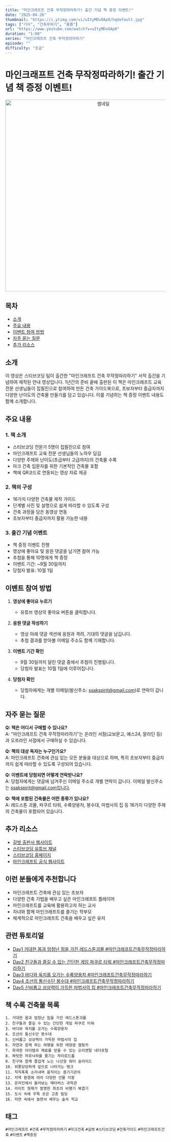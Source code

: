 ```yaml
---
title: "마인크래프트 건축 무작정따라하기! 출간 기념 책 증정 이벤트!"
date: "2025-04-26"
thumbnail: "https://i.ytimg.com/vi/uItyMDvOAp0/hqdefault.jpg"
tags: ["기타", "건축무따기", "롱폼"]
url: "https://www.youtube.com/watch?v=uItyMDvOAp0"
duration: "1:00"
series: "마인크래프트 건축 무작정따라하기"
episode: ""
difficulty: "초급"
---
```


# 마인크래프트 건축 무작정따라하기! 출간 기념 책 증정 이벤트!

<div align="center">
<img src="https://i.ytimg.com/vi/uItyMDvOAp0/hqdefault.jpg" alt="썸네일" width="600"/>
</div>

## 목차

- [소개](#소개)
- [주요 내용](#주요-내용)
- [이벤트 참여 방법](#이벤트-참여-방법)
- [자주 묻는 질문](#자주-묻는-질문)
- [추가 리소스](#추가-리소스)

## 소개

이 영상은 스티브코딩 팀이 출간한 "마인크래프트 건축 무작정따라하기" 서적 출간을 기념하여 제작된 안내 영상입니다. 1년간의 준비 끝에 출판된 이 책은 마인크래프트 교육 전문 선생님들이 집필진으로 참여하여 만든 건축 가이드북으로, 초보자부터 중급자까지 다양한 난이도의 건축물 만들기를 담고 있습니다. 이를 기념하는 책 증정 이벤트 내용도 함께 소개합니다.

## 주요 내용

### 1. 책 소개

- 스티브코딩 전문가 5명이 집필진으로 참여
- 마인크래프트 교육 전문 선생님들의 노하우 담김
- 다양한 주제와 난이도(초급부터 고급까지)의 건축물 수록
- 마크 건축 입문자를 위한 기본적인 건축물 포함
- 책에 QR코드로 연동되는 영상 자료 제공

### 2. 책의 구성

- 16가지 다양한 건축물 제작 가이드
- 단계별 사진 및 설명으로 쉽게 따라할 수 있도록 구성
- 건축 과정을 담은 동영상 연동
- 초보자부터 중급자까지 활용 가능한 내용

### 3. 출간 기념 이벤트

- 책 증정 이벤트 진행
- 영상에 좋아요 및 응원 댓글을 남기면 참여 가능
- 추첨을 통해 10명에게 책 증정
- 이벤트 기간: ~9월 30일까지
- 당첨자 발표: 10월 1일

## 이벤트 참여 방법

1. **영상에 좋아요 누르기**
   - 유튜브 영상의 좋아요 버튼을 클릭합니다.

2. **응원 댓글 작성하기**
   - 영상 아래 댓글 섹션에 응원과 격려, 기대의 댓글을 남깁니다.
   - 추첨 결과를 받아볼 이메일 주소도 함께 기재합니다.

3. **이벤트 기간 확인**
   - 9월 30일까지 달린 댓글 중에서 추첨이 진행됩니다.
   - 당첨자 발표는 10월 1일에 이루어집니다.

4. **당첨자 확인**
   - 당첨자에게는 개별 이메일(발신주소: ssakspirit@gmail.com)로 연락이 갑니다.

## 자주 묻는 질문

**Q: 책은 어디서 구매할 수 있나요?**  
A: "마인크래프트 건축 무작정따라하기"는 온라인 서점(교보문고, 예스24, 알라딘 등)과 오프라인 서점에서 구매하실 수 있습니다.

**Q: 책의 대상 독자는 누구인가요?**  
A: 마인크래프트 건축에 관심 있는 모든 분들을 대상으로 하며, 특히 초보자부터 중급자까지 쉽게 따라할 수 있도록 구성되어 있습니다.

**Q: 이벤트에 당첨되면 어떻게 연락받나요?**  
A: 당첨자에게는 댓글에 남겨주신 이메일 주소로 개별 연락이 갑니다. 이메일 발신주소는 ssakspirit@gmail.com입니다.

**Q: 책에 포함된 건축물은 어떤 종류가 있나요?**  
A: 레드스톤 괴물, 파쿠르 타워, 수륙양용차, 봉수대, 마법사의 집 등 16가지 다양한 주제의 건축물이 포함되어 있습니다.

## 추가 리소스

- [길벗 출판사 웹사이트](https://www.gilbut.co.kr/)
- [스티브코딩 유튜브 채널](https://www.youtube.com/c/stevecoding)
- [스티브코딩 홈페이지](https://stevecoding.kr/)
- [마인크래프트 공식 웹사이트](https://www.minecraft.net/)

## 이런 분들에게 추천합니다

- 마인크래프트 건축에 관심 있는 초보자
- 다양한 건축 기법을 배우고 싶은 마인크래프트 플레이어
- 마인크래프트를 교육에 활용하고자 하는 교사
- 자녀와 함께 마인크래프트를 즐기는 학부모
- 체계적으로 마인크래프트 건축을 배우고 싶은 유저

## 관련 튜토리얼

- [Day1 거대한 몸과 엄청난 힘을 가진 레드스톤괴물 #마인크래프트건축무작정따라하기](https://www.youtube.com/watch?v=example1)
- [Day2 친구들과 즐길 수 있는 간단한 게임 파쿠르 타워 #마인크래프트건축무작정따라하기](https://www.youtube.com/watch?v=example2)
- [Day3 바다와 육지를 오가는 수륙양용차 #마인크래프트건축무작정따라하기](https://www.youtube.com/watch?v=example3)
- [Day4 조선의 통신수단 봉수대 #마인크래프트건축무작정따라하기](https://www.youtube.com/watch?v=example4)
- [Day5 신비롭고 상상력이 가득한 마법사의 집 #마인크래프트건축무작정따라하기](https://www.youtube.com/watch?v=example5)

## 책 수록 건축물 목록

```
1. 거대한 몸과 엄청난 힘을 가진 레드스톤괴물
2. 친구들과 즐길 수 있는 간단한 게임 파쿠르 타워
3. 바다와 육지를 오가는 수륙양용차
4. 조선의 통신수단 봉수대
5. 신비롭고 상상력이 가득한 마법사의 집
6. 자연과 함께 하는 여행을 위한 태양광 캠핑카
7. 희귀한 아이템과 재료를 얻을 수 있는 오리엔탈 네더포털
8. 짜릿한 자유낙하를 즐기는 자이로드롭
9. 친구와 함께 즐겁게 노는 나선형 워터 슬라이드
10. 위풍당당하게 앞으로 나아가는 탱크
11. 칙칙폭폭 소리내며 움직이는 증기기관차
12. 지역 환경에 따라 다양한 건물 지붕
13. 온라인에서 둘러보는 메타버스 과학관
14. 라이트 형제가 발명한 최초의 비행기 복엽기
15. 도시 속에 우뚝 솟은 고층 빌딩
16. 자연 속에서 놀면서 배우는 숲속 학교
```

## 태그
`#마인크래프트` `#건축` `#무작정따라하기` `#마크건축` `#길벗` `#스티브코딩` `#건축가이드` `#마인크래프트건축` `#이벤트` `#책증정`